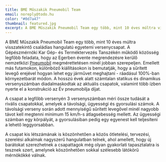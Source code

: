 ```yaml
---
title: BME Műszakik Pneumobil Team
email: noreply@todo.hu
color: "#0d7a47"
thumbnail: featured.jpg
excerpt: A BME Műszakik Pneumobil Team egy több, mint 10 éves múltra visszatekintő családias hangulatú egyetemi versenycsapat. A Gépészmérnöki Kar Gép- és Terméktervezés Tanszékén működő közösség legfőbb feladata, hogy az Egerben évente megrendezésre kerülő nemzetközi Pneumobil megmérettetésen minél jobban szerepeljen. Emellett más futamokon, különböző kiállításokon is bemutatják, hogy a sűrített levegő erejével hogyan lehet egy járművet meghajtani - ráadásul 100%-ban környezetbarát módon. A hosszú évek alatt számtalan statikus és dinamikus versenyszámban diadalmaskodtak az aktuális csapatok, valamint több ízben nyerte el a konstrukció az Év pneumobilja díjat.
---
```


A BME Műszakik Pneumobil Team egy több, mint 10 éves múltra visszatekintő családias hangulatú egyetemi versenycsapat. A Gépészmérnöki Kar Gép- és Terméktervezés Tanszékén működő közösség legfőbb feladata, hogy az Egerben évente megrendezésre kerülő nemzetközi [Pneumobil](http://pneumobil.hu) megmérettetésen minél jobban szerepeljen. Emellett más futamokon, különböző kiállításokon is bemutatják, hogy a sűrített levegő erejével hogyan lehet egy járművet meghajtani - ráadásul 100%-ban környezetbarát módon. A hosszú évek alatt számtalan statikus és dinamikus versenyszámban diadalmaskodtak az aktuális csapatok, valamint több ízben nyerte el a konstrukció az Év pneumobilja díjat.

A csapat a legfőbb versenyén 3 versenyszámban méri össze tudását a rivális csapatokkal, amelyek a távolsági, ügyességi és gyorsulási számok. A távolsági verseny során adott mennyiségű sűrített levegővel minél nagyobb távot kell megtenni minimum 15 km/h-s átlagsebesség mellett. Az ügyességi számban egy körpályát, a gyorsulásiban pedig egy egyenest kell teljesíteni a lehető leggyorsabban.

A csapat kis létszámának is köszönhetően a közös ötletelési, tervezési, szerelési alkalmak nagyszerű hangulatban telnek, ahol amellett, hogy új barátokat szerezhetnek a csapattagok még olyan gyakorlati tapasztalatra is tesznek szert, amelynek köszönhetően sokkal szélesebb látókörű mérnökökké válnak.
